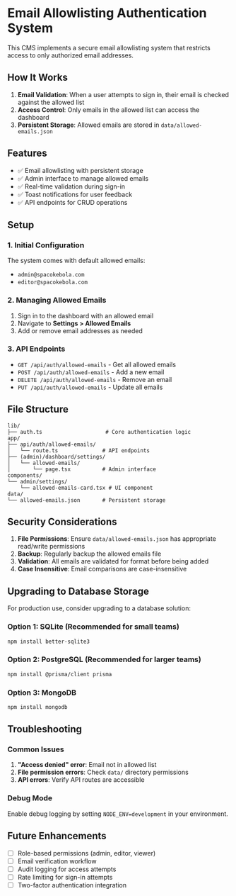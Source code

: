 # Email Allowlisting Authentication System

This CMS implements a secure email allowlisting system that restricts access to only authorized email addresses.

## How It Works

1. **Email Validation**: When a user attempts to sign in, their email is checked against the allowed list
2. **Access Control**: Only emails in the allowed list can access the dashboard
3. **Persistent Storage**: Allowed emails are stored in `data/allowed-emails.json`

## Features

-  ✅ Email allowlisting with persistent storage
-  ✅ Admin interface to manage allowed emails
-  ✅ Real-time validation during sign-in
-  ✅ Toast notifications for user feedback
-  ✅ API endpoints for CRUD operations

## Setup

### 1. Initial Configuration

The system comes with default allowed emails:

-  `admin@spacokebola.com`
-  `editor@spacokebola.com`

### 2. Managing Allowed Emails

1. Sign in to the dashboard with an allowed email
2. Navigate to **Settings > Allowed Emails**
3. Add or remove email addresses as needed

### 3. API Endpoints

-  `GET /api/auth/allowed-emails` - Get all allowed emails
-  `POST /api/auth/allowed-emails` - Add a new email
-  `DELETE /api/auth/allowed-emails` - Remove an email
-  `PUT /api/auth/allowed-emails` - Update all emails

## File Structure

```
lib/
├── auth.ts                    # Core authentication logic
app/
├── api/auth/allowed-emails/
│   └── route.ts              # API endpoints
├── (admin)/dashboard/settings/
│   └── allowed-emails/
│       └── page.tsx          # Admin interface
components/
└── admin/settings/
    └── allowed-emails-card.tsx # UI component
data/
└── allowed-emails.json       # Persistent storage
```

## Security Considerations

1. **File Permissions**: Ensure `data/allowed-emails.json` has appropriate read/write permissions
2. **Backup**: Regularly backup the allowed emails file
3. **Validation**: All emails are validated for format before being added
4. **Case Insensitive**: Email comparisons are case-insensitive

## Upgrading to Database Storage

For production use, consider upgrading to a database solution:

### Option 1: SQLite (Recommended for small teams)

```bash
npm install better-sqlite3
```

### Option 2: PostgreSQL (Recommended for larger teams)

```bash
npm install @prisma/client prisma
```

### Option 3: MongoDB

```bash
npm install mongodb
```

## Troubleshooting

### Common Issues

1. **"Access denied" error**: Email not in allowed list
2. **File permission errors**: Check `data/` directory permissions
3. **API errors**: Verify API routes are accessible

### Debug Mode

Enable debug logging by setting `NODE_ENV=development` in your environment.

## Future Enhancements

-  [ ] Role-based permissions (admin, editor, viewer)
-  [ ] Email verification workflow
-  [ ] Audit logging for access attempts
-  [ ] Rate limiting for sign-in attempts
-  [ ] Two-factor authentication integration
